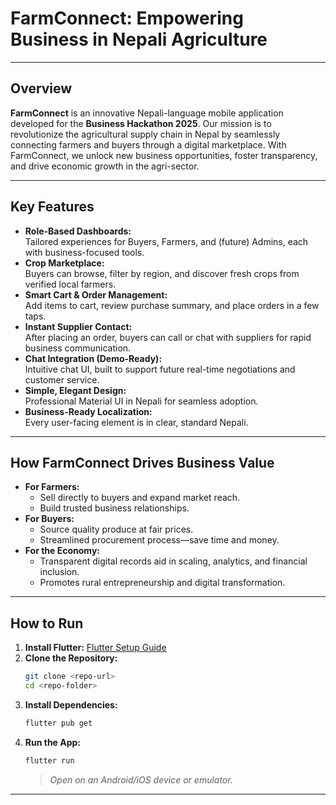 #  **FarmConnect: Empowering Business in Nepali Agriculture**

---

## **Overview**

**FarmConnect** is an innovative Nepali-language mobile application developed for the **Business Hackathon 2025**. Our mission is to revolutionize the agricultural supply chain in Nepal by seamlessly connecting farmers and buyers through a digital marketplace. With FarmConnect, we unlock new business opportunities, foster transparency, and drive economic growth in the agri-sector.

---

## **Key Features**

- **Role-Based Dashboards:**  
  Tailored experiences for Buyers, Farmers, and (future) Admins, each with business-focused tools.
- **Crop Marketplace:**  
  Buyers can browse, filter by region, and discover fresh crops from verified local farmers.
- **Smart Cart & Order Management:**  
  Add items to cart, review purchase summary, and place orders in a few taps.
- **Instant Supplier Contact:**  
  After placing an order, buyers can call or chat with suppliers for rapid business communication.
- **Chat Integration (Demo-Ready):**  
  Intuitive chat UI, built to support future real-time negotiations and customer service.
- **Simple, Elegant Design:**  
  Professional Material UI in Nepali for seamless adoption.
- **Business-Ready Localization:**  
  Every user-facing element is in clear, standard Nepali.

---

## **How FarmConnect Drives Business Value**

- **For Farmers:**  
  - Sell directly to buyers and expand market reach.
  - Build trusted business relationships.
- **For Buyers:**  
  - Source quality produce at fair prices.
  - Streamlined procurement process—save time and money.
- **For the Economy:**  
  - Transparent digital records aid in scaling, analytics, and financial inclusion.
  - Promotes rural entrepreneurship and digital transformation.

---


## **How to Run**

1. **Install Flutter:** [Flutter Setup Guide](https://flutter.dev/docs/get-started/install)
2. **Clone the Repository:**  
   ```sh
   git clone <repo-url>
   cd <repo-folder>
   ```
3. **Install Dependencies:**  
   ```sh
   flutter pub get
   ```
4. **Run the App:**  
   ```sh
   flutter run
   ```
   > _Open on an Android/iOS device or emulator._




---
